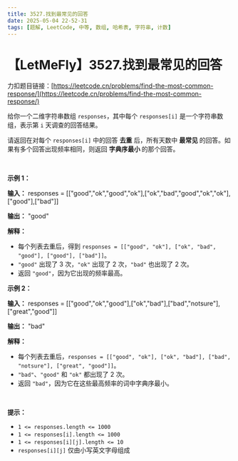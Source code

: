 ```yaml
---
title: 3527.找到最常见的回答
date: 2025-05-04 22-52-31
tags: [题解, LeetCode, 中等, 数组, 哈希表, 字符串, 计数]
---
```


# 【LetMeFly】3527.找到最常见的回答

力扣题目链接：[https://leetcode.cn/problems/find-the-most-common-response/](https://leetcode.cn/problems/find-the-most-common-response/)

<p>给你一个二维字符串数组 <code>responses</code>，其中每个 <code>responses[i]</code> 是一个字符串数组，表示第 <code>i</code>&nbsp;天调查的回答结果。</p>

<p>请返回在对每个 <code>responses[i]</code> 中的回答&nbsp;<strong>去重</strong> 后，所有天数中&nbsp;<strong>最常见&nbsp;</strong>的回答。如果有多个回答出现频率相同，则返回&nbsp;<strong><span data-keyword="lexicographically-smaller-string">字典序最小</span>&nbsp;</strong>的那个回答。</p>

<p>&nbsp;</p>

<p><strong class="example">示例 1：</strong></p>

<div class="example-block">
<p><strong>输入：</strong> <span class="example-io">responses = [["good","ok","good","ok"],["ok","bad","good","ok","ok"],["good"],["bad"]]</span></p>

<p><strong>输出：</strong> <span class="example-io">"good"</span></p>

<p><strong>解释：</strong></p>

<ul>
	<li>每个列表去重后，得到&nbsp;<code>responses = [["good", "ok"], ["ok", "bad", "good"], ["good"], ["bad"]]</code>。</li>
	<li><code>"good"</code> 出现了 3 次，<code>"ok"</code> 出现了 2 次，<code>"bad"</code> 也出现了 2 次。</li>
	<li>返回 <code>"good"</code>，因为它出现的频率最高。</li>
</ul>
</div>

<p><strong class="example">示例 2：</strong></p>

<div class="example-block">
<p><strong>输入：</strong> <span class="example-io">responses = [["good","ok","good"],["ok","bad"],["bad","notsure"],["great","good"]]</span></p>

<p><strong>输出：</strong> <span class="example-io">"bad"</span></p>

<p><strong>解释：</strong></p>

<ul>
	<li>每个列表去重后，<code>responses = [["good", "ok"], ["ok", "bad"], ["bad", "notsure"], ["great", "good"]]</code>。</li>
	<li><code>"bad"</code>、<code>"good"</code> 和 <code>"ok"</code> 都出现了 2 次。</li>
	<li>返回 <code>"bad"</code>，因为它在这些最高频率的词中字典序最小。</li>
</ul>
</div>

<p>&nbsp;</p>

<p><strong>提示：</strong></p>

<ul>
	<li><code>1 &lt;= responses.length &lt;= 1000</code></li>
	<li><code>1 &lt;= responses[i].length &lt;= 1000</code></li>
	<li><code>1 &lt;= responses[i][j].length &lt;= 10</code></li>
	<li><code>responses[i][j]</code> 仅由小写英文字母组成</li>
</ul>


    